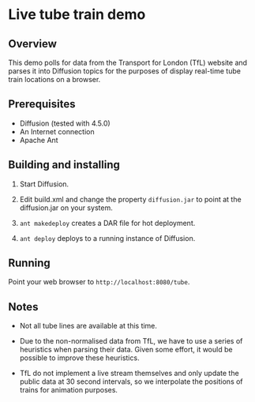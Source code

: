 Live tube train demo
====================

Overview
--------

This demo polls for data from the Transport for London (TfL) website
and parses it into Diffusion topics for the purposes of display
real-time tube train locations on a browser.


Prerequisites
-------------

- Diffusion (tested with 4.5.0)
- An Internet connection
- Apache Ant


Building and installing
-----------------------

1. Start Diffusion.

2. Edit build.xml and change the property `diffusion.jar` to point at
the diffusion.jar on your system.

3. `ant makedeploy` creates a DAR file for hot deployment.

4. `ant deploy` deploys to a running instance of Diffusion.


Running
-------

Point your web browser to `http://localhost:8080/tube`.

Notes
-----

- Not all tube lines are available at this time.

- Due to the non-normalised data from TfL, we have to use a series of
  heuristics when parsing their data. Given some effort, it would be
  possible to improve these heuristics.

- TfL do not implement a live stream themselves and only update the
  public data at 30 second intervals, so we interpolate the positions
  of trains for animation purposes.